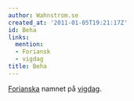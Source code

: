 ```yaml
---
author: Wahnstrom.se
created_at: '2011-01-05T19:21:17Z'
id: Beha
links:
  mention:
  - Foriansk
  - vigdag
title: Beha
---
```


[Forianska] namnet på [vigdag].

  [Forianska]: Foriansk
  [vigdag]: vigdag